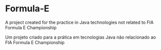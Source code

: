 # Formula-E


A project created for the practice in Java technologies not related to FIA Formula E Championship


Um projeto criado para a prática em tecnologias Java não relacionado ao FIA Formula E Championship
